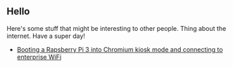 ## Hello

Here's some stuff that might be interesting to other people. Thing about the internet. Have a super day!

- [Booting a Rapsberry Pi 3 into Chromium kiosk mode and connecting to enterprise WiFi](rpi-tv)
